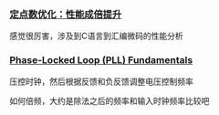 ### [定点数优化：性能成倍提升](https://zhuanlan.zhihu.com/p/149517485)

感觉很厉害，涉及到C语言到汇编微码的性能分析


### [Phase-Locked Loop (PLL) Fundamentals](https://www.analog.com/en/analog-dialogue/articles/phase-locked-loop-pll-fundamentals.html)

压控时钟，然后根据反馈和负反馈调整电压控制频率

如何倍频，大约是除法之后的频率和输入时钟频率比较吧

